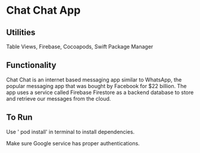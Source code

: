 
# Chat Chat App

## Utilities

Table Views, Firebase, Cocoapods, Swift Package Manager

## Functionality

Chat Chat is an internet based messaging app similar to WhatsApp, the popular messaging app that was bought by Facebook for $22 billion. The  app uses a service called Firebase Firestore as a backend database to store and retrieve our messages from the cloud. 

## To Run
Use ' pod install' in terminal to install dependencies.

Make sure Google service has proper authentications.
